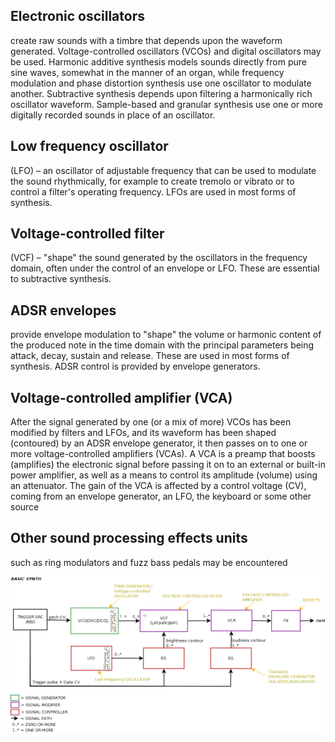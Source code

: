 ## Electronic oscillators
create raw sounds with a timbre that depends upon the waveform generated. Voltage-controlled oscillators (VCOs) 
and digital oscillators may be used. Harmonic additive synthesis models sounds directly from pure sine waves,
somewhat in the manner of an organ, while frequency modulation and phase distortion synthesis use one oscillator
to modulate another. Subtractive synthesis depends upon filtering a harmonically rich oscillator waveform.
Sample-based and granular synthesis use one or more digitally recorded sounds in place of an oscillator.

## Low frequency oscillator 
(LFO) – an oscillator of adjustable frequency that can be used to modulate the sound rhythmically,
for example to create tremolo or vibrato or to control a filter's operating frequency. LFOs are used in most forms of synthesis.

## Voltage-controlled filter 
(VCF) – "shape" the sound generated by the oscillators in the frequency domain, often under the control of an envelope
or LFO. These are essential to subtractive synthesis.

## ADSR envelopes 
provide envelope modulation to "shape" the volume or harmonic content of the produced note in the time domain with 
the principal parameters being attack, decay, sustain and release. These are used in most forms of synthesis. 
ADSR control is provided by envelope generators.

## Voltage-controlled amplifier (VCA) 
After the signal generated by one (or a mix of more) VCOs has been modified by filters and LFOs, and its waveform 
has been shaped (contoured) by an ADSR envelope generator, it then passes on to one or more voltage-controlled amplifiers
(VCAs). A VCA is a preamp that boosts (amplifies) the electronic signal before passing it on to an external or built-in 
power amplifier, as well as a means to control its amplitude (volume) using an attenuator. The gain of the VCA 
is affected by a control voltage (CV), coming from an envelope generator, an LFO, the keyboard or some other source

## Other sound processing effects units
such as ring modulators and fuzz bass pedals may be encountered

![Synth](./Synthesizer.components.01.png)

